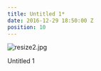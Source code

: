 ```yaml
---
title: Untitled 1*
date: 2016-12-29 18:50:00 Z
position: 10
---
```


![resize2.jpg](/uploads/resize2.jpg)

Untitled 1
